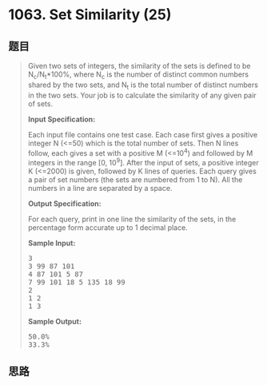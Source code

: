 <h1>1063. Set Similarity (25)</h1>

## 题目

> <div id="problemContent">
> <p>Given two sets of integers, the similarity of the sets is defined to be N<sub>c</sub>/N<sub>t</sub>*100%, where N<sub>c</sub> is the number of distinct common numbers shared by the two sets, and N<sub>t</sub> is the total number of distinct numbers in the two sets.  Your job is to calculate the similarity of any given pair of sets.</p>
> <p><b>
> Input Specification:
> </b></p>
> <p>Each input file contains one test case.  Each case first gives a positive integer N (&lt;=50) which is the total number of sets.  Then N lines follow, each gives a set with a positive M (&lt;=10<sup>4</sup>) and followed by M integers in the range [0, 10<sup>9</sup>].  After the input of sets, a positive integer K (&lt;=2000) is given, followed by K lines of queries.  Each query gives a pair of set numbers (the sets are numbered from 1 to N).  All the numbers in a line are separated by a space.</p>
> <p><b>
> Output Specification:
> </b></p>
> <p>For each query, print in one line the similarity of the sets, in the percentage form accurate up to 1 decimal place.</p>
> <b>Sample Input:</b><pre>
> 3
> 3 99 87 101
> 4 87 101 5 87
> 7 99 101 18 5 135 18 99
> 2
> 1 2
> 1 3
> </pre>
> <b>Sample Output:</b><pre>
> 50.0%
> 33.3%
> </pre>
> </div>

## 思路

